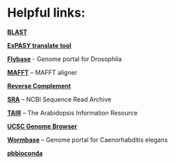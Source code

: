 # Helpful links:

**[BLAST](https://blast.ncbi.nlm.nih.gov/)**

**[ExPASY translate tool](https://web.expasy.org/translate/)**

**[Flybase](https://flybase.org/)** - Genome portal for Drosophila

**[MAFFT](https://mafft.cbrc.jp/alignment/software/)** – MAFFT aligner

**[Reverse Complement](https://www.bioinformatics.org/sms/rev_comp.html)**

**[SRA](https://www.ncbi.nlm.nih.gov/sra)** – NCBI Sequence Read Archive

**[TAIR](https://arabidopsis.org/)** – The Arabidopsis Information Resource

**[UCSC Genome Browser](https://genome.ucsc.edu/cgi-bin/hgGateway)**

**[Wormbase](https://wormbase.org)** – Genome portal for Caenorhabditis elegans

**[pbbioconda](https://github.com/PacificBiosciences/pbbioconda)**
